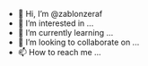 - 👋 Hi, I’m @zablonzeraf
- 👀 I’m interested in ...
- 🌱 I’m currently learning ...
- 💞️ I’m looking to collaborate on ...
- 📫 How to reach me ...

<!---
zablonzeraf/zablonzeraf is a ✨ special ✨ repository because its `README.md` (this file) appears on your GitHub profile.
You can click the Preview link to take a look at your changes.
--->
